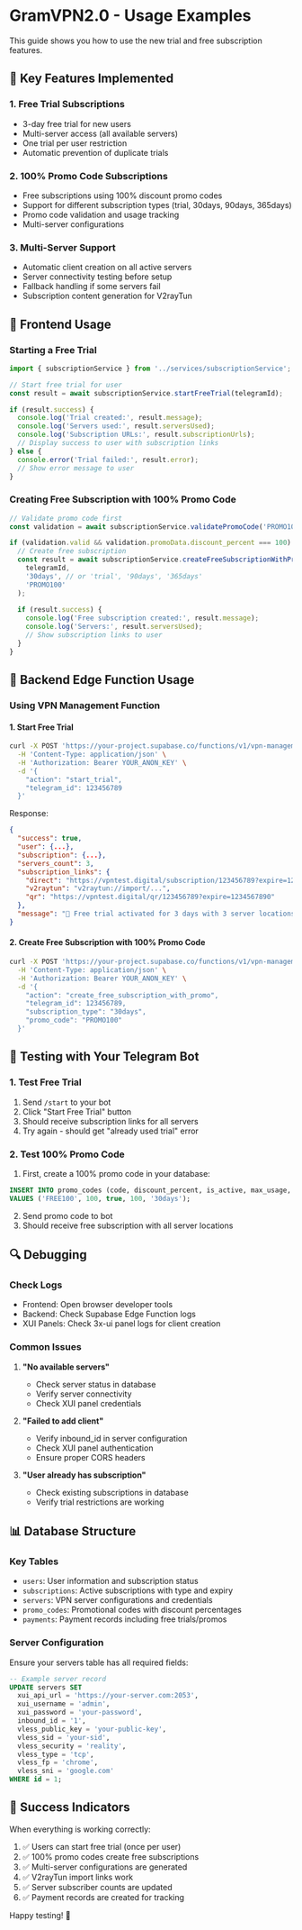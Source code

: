 # GramVPN2.0 - Usage Examples

This guide shows you how to use the new trial and free subscription features.

## 🎯 Key Features Implemented

### 1. **Free Trial Subscriptions**
- 3-day free trial for new users
- Multi-server access (all available servers)
- One trial per user restriction
- Automatic prevention of duplicate trials

### 2. **100% Promo Code Subscriptions** 
- Free subscriptions using 100% discount promo codes
- Support for different subscription types (trial, 30days, 90days, 365days)
- Promo code validation and usage tracking
- Multi-server configurations

### 3. **Multi-Server Support**
- Automatic client creation on all active servers
- Server connectivity testing before setup
- Fallback handling if some servers fail
- Subscription content generation for V2rayTun

## 🚀 Frontend Usage

### Starting a Free Trial

```typescript
import { subscriptionService } from '../services/subscriptionService';

// Start free trial for user
const result = await subscriptionService.startFreeTrial(telegramId);

if (result.success) {
  console.log('Trial created:', result.message);
  console.log('Servers used:', result.serversUsed);
  console.log('Subscription URLs:', result.subscriptionUrls);
  // Display success to user with subscription links
} else {
  console.error('Trial failed:', result.error);
  // Show error message to user
}
```

### Creating Free Subscription with 100% Promo Code

```typescript
// Validate promo code first
const validation = await subscriptionService.validatePromoCode('PROMO100');

if (validation.valid && validation.promoData.discount_percent === 100) {
  // Create free subscription
  const result = await subscriptionService.createFreeSubscriptionWithPromo(
    telegramId, 
    '30days', // or 'trial', '90days', '365days'
    'PROMO100'
  );
  
  if (result.success) {
    console.log('Free subscription created:', result.message);
    console.log('Servers:', result.serversUsed);
    // Show subscription links to user
  }
}
```

## 🔧 Backend Edge Function Usage

### Using VPN Management Function

#### 1. Start Free Trial
```bash
curl -X POST 'https://your-project.supabase.co/functions/v1/vpn-management' \
  -H 'Content-Type: application/json' \
  -H 'Authorization: Bearer YOUR_ANON_KEY' \
  -d '{
    "action": "start_trial",
    "telegram_id": 123456789
  }'
```

Response:
```json
{
  "success": true,
  "user": {...},
  "subscription": {...},
  "servers_count": 3,
  "subscription_links": {
    "direct": "https://vpntest.digital/subscription/123456789?expire=1234567890",
    "v2raytun": "v2raytun://import/...",
    "qr": "https://vpntest.digital/qr/123456789?expire=1234567890"
  },
  "message": "🎉 Free trial activated for 3 days with 3 server locations!"
}
```

#### 2. Create Free Subscription with 100% Promo Code
```bash
curl -X POST 'https://your-project.supabase.co/functions/v1/vpn-management' \
  -H 'Content-Type: application/json' \
  -H 'Authorization: Bearer YOUR_ANON_KEY' \
  -d '{
    "action": "create_free_subscription_with_promo",
    "telegram_id": 123456789,
    "subscription_type": "30days",
    "promo_code": "PROMO100"
  }'
```

## 🎯 Testing with Your Telegram Bot

### 1. Test Free Trial
1. Send `/start` to your bot
2. Click "Start Free Trial" button
3. Should receive subscription links for all servers
4. Try again - should get "already used trial" error

### 2. Test 100% Promo Code
1. First, create a 100% promo code in your database:
```sql
INSERT INTO promo_codes (code, discount_percent, is_active, max_usage, valid_for) 
VALUES ('FREE100', 100, true, 100, '30days');
```

2. Send promo code to bot
3. Should receive free subscription with all server locations

## 🔍 Debugging

### Check Logs
- Frontend: Open browser developer tools
- Backend: Check Supabase Edge Function logs
- XUI Panels: Check 3x-ui panel logs for client creation

### Common Issues

1. **"No available servers"**
   - Check server status in database
   - Verify server connectivity
   - Check XUI panel credentials

2. **"Failed to add client"**
   - Verify inbound_id in server configuration
   - Check XUI panel authentication
   - Ensure proper CORS headers

3. **"User already has subscription"**
   - Check existing subscriptions in database
   - Verify trial restrictions are working

## 📊 Database Structure

### Key Tables
- `users`: User information and subscription status
- `subscriptions`: Active subscriptions with type and expiry
- `servers`: VPN server configurations and credentials
- `promo_codes`: Promotional codes with discount percentages
- `payments`: Payment records including free trials/promos

### Server Configuration
Ensure your servers table has all required fields:
```sql
-- Example server record
UPDATE servers SET 
  xui_api_url = 'https://your-server.com:2053',
  xui_username = 'admin',
  xui_password = 'your-password',
  inbound_id = '1',
  vless_public_key = 'your-public-key',
  vless_sid = 'your-sid',
  vless_security = 'reality',
  vless_type = 'tcp',
  vless_fp = 'chrome',
  vless_sni = 'google.com'
WHERE id = 1;
```

## 🎉 Success Indicators

When everything is working correctly:
1. ✅ Users can start free trial (once per user)
2. ✅ 100% promo codes create free subscriptions
3. ✅ Multi-server configurations are generated
4. ✅ V2rayTun import links work
5. ✅ Server subscriber counts are updated
6. ✅ Payment records are created for tracking

Happy testing! 🚀